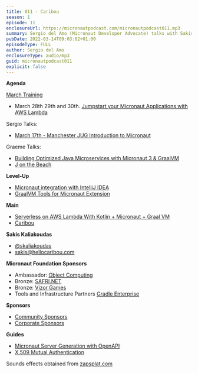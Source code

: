 ```yaml
---
title: 011 - Caribou
season: 1
episode: 11
enclosureUrl: https://micronautpodcast.com/micronautpodcast011.mp3
summary: Sergio del Amo (Micronaut Developer Advocate) talks with Sakis Kaliakoudas about how they use the Micronaut framework, AWS Lambda, and Kotlin to develop Caribou.
pubDate: 2022-03-14T09:03:02+01:00
episodeType: FULL
author: Sergio del Amo
enclosureType: audio/mp3
guid: micronautpodcast011
explicit: false
---
```


**Agenda**

[March Training](https://micronaut.io/2022/02/21/march-micronaut-training/)

- March 28th 29th and 30th. [Jumpstart your Micronaut Applications with AWS Lambda](https://objectcomputing.com/services/training/catalog/micronaut-training/micronaut-aws-lambda)

Sergio Talks:

- [March 17th - Manchester JUG Introduction to Micronaut](https://www.meetup.com/ManchesterUK-Java-Community/events/283472160/)

Graeme Talks:

- [Building Optimized Java Microservices with Micronaut 3 & GraalVM](https://www.jfokus.se/talks/790)
- [J on the Beach](https://www.jonthebeach.com)

**Level-Up**

- [Micronaut integration with IntelliJ IDEA](https://www.jetbrains.com/help/idea/micronaut.html)
- [GraalVM Tools for Micronaut Extension](https://marketplace.visualstudio.com/items?itemName=oracle-labs-graalvm.micronaut)

**Main**

- [Serverless on AWS Lambda With Kotlin + Micronaut + Graal VM](https://betterprogramming.pub/serverless-on-aws-lambda-with-micronaut-kotlin-7aac485f066e)
- [Caribou](https://www.hellocaribou.com/) 

**Sakis Kaliakoudas**

- [@skaliakoudas](https://twitter.com/skaliakoudas)
- [sakis@hellocaribou.com](mailto:sakis@hellocaribou.com)

**Micronaut Foundation Sponsors**

- Ambassador: [Object Computing](https://objectcomputing.com)
- Bronze: [SAFRI.NET](https://www.safri.net/)
- Bronze: [Vizor Games](https://vizor-interactive.com/en/)
- Tools and Infrastructure Partners [Gradle Enterprise](https://gradle.com)

**Sponsors**

- [Community Sponsors](https://micronaut.io/foundation/community-sponsorship/)
- [Corporate Sponsors](https://micronaut.io/foundation/corporate-sponsorship/)

**Guides**

- [Micronaut Server Generation with OpenAPI](https://guides.micronaut.io/latest/micronaut-openapi-generator-server.html)
- [X.509 Mutual Authentication](https://guides.micronaut.io/latest/micronaut-security-x509.html)

Sounds effects obtained from [zapsplat.com](https://zapsplat.com)
